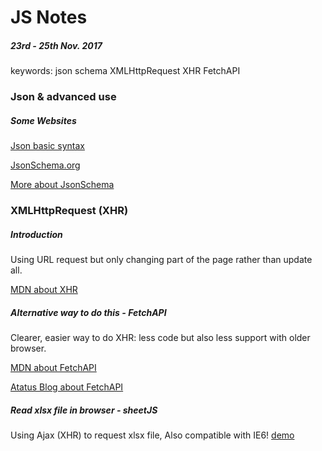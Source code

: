# JS Notes
##### 23rd - 25th Nov. 2017

keywords: json schema XMLHttpRequest XHR FetchAPI

### Json & advanced use

##### Some Websites

[Json basic syntax](http://json.org/)

[JsonSchema.org](http://json-schema.org/)

[More about JsonSchema](http://cswr.github.io/JsonSchema/)

### XMLHttpRequest (XHR)

##### Introduction

Using URL request but only changing part of the page rather than update all.

[MDN about XHR](https://developer.mozilla.org/en-US/docs/Web/API/XMLHttpRequest)

##### Alternative way to do this - FetchAPI

Clearer, easier way to do XHR: less code but also less support with older browser.

[MDN about FetchAPI](https://developer.mozilla.org/en-US/docs/Web/API/Fetch_API)

[Atatus Blog about FetchAPI](https://www.atatus.com/blog/fetch-api/)


##### Read xlsx file in browser - sheetJS

Using Ajax (XHR) to request xlsx file, Also compatible with IE6! [demo](http://oss.sheetjs.com/js-xlsx/ajax.html)




